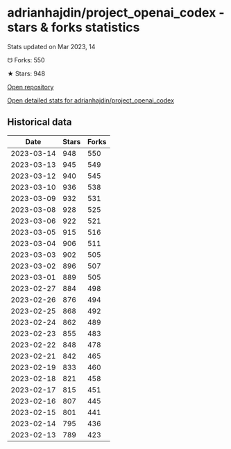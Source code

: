 # adrianhajdin/project_openai_codex - stars & forks statistics

Stats updated on Mar 2023, 14

☋ Forks: 550

★ Stars: 948

[Open repository](https://github.com/adrianhajdin/project_openai_codex)

[Open detailed stats for adrianhajdin/project_openai_codex](https://reviewgithub.com/rep/adrianhajdin/project_openai_codex)

## Historical data
| Date | Stars | Forks |
|------|-------|-------|
| 2023-03-14 | 948 | 550 | 
| 2023-03-13 | 945 | 549 | 
| 2023-03-12 | 940 | 545 | 
| 2023-03-10 | 936 | 538 | 
| 2023-03-09 | 932 | 531 | 
| 2023-03-08 | 928 | 525 | 
| 2023-03-06 | 922 | 521 | 
| 2023-03-05 | 915 | 516 | 
| 2023-03-04 | 906 | 511 | 
| 2023-03-03 | 902 | 505 | 
| 2023-03-02 | 896 | 507 | 
| 2023-03-01 | 889 | 505 | 
| 2023-02-27 | 884 | 498 | 
| 2023-02-26 | 876 | 494 | 
| 2023-02-25 | 868 | 492 | 
| 2023-02-24 | 862 | 489 | 
| 2023-02-23 | 855 | 483 | 
| 2023-02-22 | 848 | 478 | 
| 2023-02-21 | 842 | 465 | 
| 2023-02-19 | 833 | 460 | 
| 2023-02-18 | 821 | 458 | 
| 2023-02-17 | 815 | 451 | 
| 2023-02-16 | 807 | 445 | 
| 2023-02-15 | 801 | 441 | 
| 2023-02-14 | 795 | 436 | 
| 2023-02-13 | 789 | 423 | 

